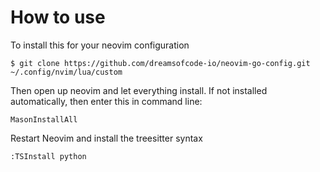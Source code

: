 # How to use

To install this for your neovim configuration

```
$ git clone https://github.com/dreamsofcode-io/neovim-go-config.git ~/.config/nvim/lua/custom
```

Then open up neovim and let everything install. If not installed automatically, then enter this in command line:

```
MasonInstallAll
```

Restart Neovim and install the treesitter syntax

```
:TSInstall python
```
